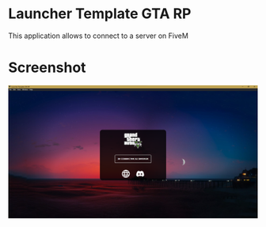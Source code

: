 # Launcher Template GTA RP
This application allows to connect to a server on FiveM
# Screenshot 
![Screenshot](screenshot/screenshot.png)
